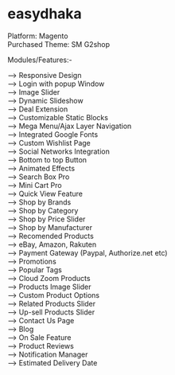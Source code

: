 # easydhaka

Platform: Magento <br/>
Purchased Theme: SM G2shop<br/>

Modules/Features:-

--> Responsive Design <br/>
--> Login with popup Window <br/>
--> Image Slider <br/>
--> Dynamic Slideshow <br/>
--> Deal Extension <br/>
--> Customizable Static Blocks <br/>
--> Mega Menu/Ajax Layer Navigation <br/>
--> Integrated Google Fonts <br/>
--> Custom Wishlist Page <br/>
--> Social Networks Integration <br/>
--> Bottom to top Button <br/>
--> Animated Effects <br/>
--> Search Box Pro <br/>
--> Mini Cart Pro <br/>
--> Quick View Feature <br/>
--> Shop by Brands <br/>
--> Shop by Category <br/>
--> Shop by Price Slider <br/>
--> Shop by Manufacturer <br/>
--> Recomended Products <br/>
--> eBay, Amazon, Rakuten <br/>
--> Payment Gateway (Paypal, Authorize.net etc) <br/>
--> Promotions <br/>
--> Popular Tags <br/>
--> Cloud Zoom Products <br/>
--> Products Image Slider <br/>
--> Custom Product Options <br/>
--> Related Products Slider <br/>
--> Up-sell Products Slider <br/>
--> Contact Us Page <br/>
--> Blog <br/>
--> On Sale Feature <br/>
--> Product Reviews <br/>
--> Notification Manager <br/>
--> Estimated Delivery Date
